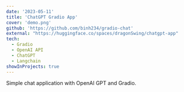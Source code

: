 ```yaml
---
date: '2023-05-11'
title: 'ChatGPT Gradio App'
cover: 'demo.png'
github: 'https://github.com/binh234/gradio-chat'
external: "https://huggingface.co/spaces/dragonSwing/chatgpt-app"
tech:
  - Gradio
  - OpenAI API
  - ChatGPT
  - Langchain
showInProjects: true
---
```


Simple chat application with OpenAI GPT and Gradio.
